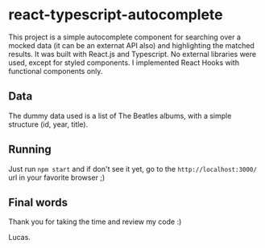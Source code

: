 # react-typescript-autocomplete

This project is a simple autocomplete component for searching over a mocked data (it can be an externat API also) and highlighting the matched results.
It was built with React.js and Typescript.
No external libraries were used, except for styled components.
I implemented React Hooks with functional components only.

## Data

The dummy data used is a list of The Beatles albums, with a simple structure (id, year, title).

## Running

Just run `npm start` and if don't see it yet, go to the `http://localhost:3000/` url in your favorite browser ;)

## Final words

Thank you for taking the time and review my code :)

Lucas.